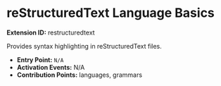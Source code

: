 # reStructuredText Language Basics

**Extension ID:** restructuredtext

Provides syntax highlighting in reStructuredText files.

* **Entry Point:** `N/A`
* **Activation Events:** N/A
* **Contribution Points:** languages, grammars
